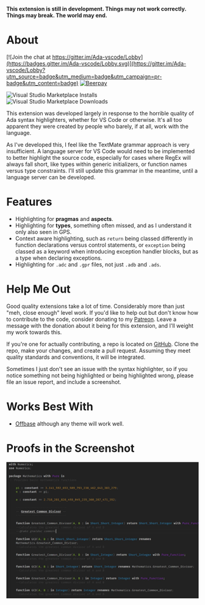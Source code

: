**This extension is still in development. Things may not work correctly. Things may break. The world may end.**

# About

[![Join the chat at https://gitter.im/Ada-vscode/Lobby](https://badges.gitter.im/Ada-vscode/Lobby.svg)](https://gitter.im/Ada-vscode/Lobby?utm_source=badge&utm_medium=badge&utm_campaign=pr-badge&utm_content=badge)
[![Beerpay](https://img.shields.io/beerpay/Entomy/Ada-vscode.svg)](https://beerpay.io/Entomy/Ada-vscode)

![Visual Studio Marketplace Installs](https://img.shields.io/visual-studio-marketplace/i/Entomy.ada.svg?logo=visual-studio-code) ![Visual Studio Marketplace Downloads](https://img.shields.io/visual-studio-marketplace/d/Entomy.ada.svg?logo=visual-studio-code)

This extension was developed largely in response to the horrible quality of Ada syntax highlighters, whether for VS Code or otherwise. It's all too apparent they were created by people who barely, if at all, work with the language.

As I've developed this, I feel like the TextMate grammar approach is very insufficient. A language server for VS Code would need to be implemented to better highlight the source code, especially for cases where RegEx will always fall short, like types within generic initializers, or function names versus type constraints. I'll still update this grammar in the meantime, until a language server can be developed.

# Features

* Highlighting for **pragmas** and **aspects**.
* Highlighting for **types**, something often missed, and as I understand it only also seen in GPS.
* Context aware highlighting, such as `return` being classed differently in function declarations versus control statements, or `exception` being classed as a keyword when introducing exception handler blocks, but as a type when declaring exceptions.
* Highlighting for `.adc` and `.gpr` files, not just `.adb` and `.ads`.

# Help Me Out

Good quality extensions take a lot of time. Considerably more than just "meh, close enough" level work. If you'd like to help out but don't know how to contribute to the code, consider donating to my [Patreon](https://www.patreon.com/Entomy). Leave a message with the donation about it being for this extension, and I'll weight my work towards this.

If you're one for actually contributing, a repo is located on [GitHub](https://github.com/Entomy/Ada-vscode). Clone the repo, make your changes, and create a pull request. Assuming they meet quality standards and conventions, it will be integrated.

Sometimes I just don't see an issue with the syntax highlighter, so if you notice something not being highlighted or being highlighted wrong, please file an issue report, and include a screenshot.

# Works Best With
* [Offbase](https://marketplace.visualstudio.com/items?itemName=Entomy.offbase) although any theme will work well.

# Proofs in the Screenshot

![screenshot](screenshots/1.jpg)

